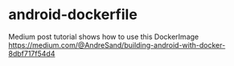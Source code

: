 # android-dockerfile
Medium post tutorial shows how to use this DockerImage https://medium.com/@AndreSand/building-android-with-docker-8dbf717f54d4
